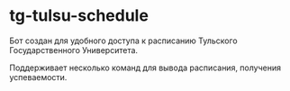 # tg-tulsu-schedule

Бот создан для удобного доступа к расписанию Тульского Государственного Университета.

Поддерживает несколько команд для вывода расписания, получения успеваемости.
